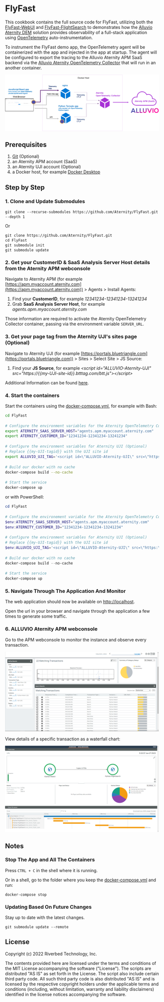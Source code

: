 # FlyFast

This cookbook contains the full source code for FlyFast, utilizing both the  [FlyFast-WebUI](https://github.com/Aternity/FlyFast-WebUI) and [FlyFast-FlightSearch](https://github.com/Aternity/FlyFast-FlightSearch) to demonstrates how the [Alluvio Aternity DEM](https://www.riverbed.com/products/digital-experience-management) solution provides observability of a full-stack application using [OpenTelemetry](https://opentelemetry.io/) auto-instrumentation.

To instrument the FlyFast demo app, the OpenTelemetry agent will be containerized with the app and injected in the app at startup. The agent will be configured to export the tracing to the Alluvio Aternity APM SaaS backend via the [Alluvio Aternity OpenTelemetry Collector](https://hub.docker.com/r/aternity/apm-collector) that will run in an another container.

![diagram](/images/diagram.png)

## Prerequisites

1. [Git](https://git-scm.com/) (Optional)
2. an Aternity APM account (SaaS)
3. an Aternity UJI account (Optional)
4. a Docker host, for example [Docker Desktop](https://www.docker.com/products/docker-desktop)

## Step by Step
### 1. Clone and Update Submodules
    
```
git clone --recurse-submodules https://github.com/Aternity/FlyFast.git --depth 1
```

Or

```
git clone https://github.com/Aternity/FlyFast.git
cd FlyFast
git submodule init
git submodule update
```

### 2. Get your CustomerID & SaaS Analysis Server Host details from the Aternity APM webconsole

Navigate to Aternity APM (for example [https://apm.myaccount.aternity.com](https://apm.myaccount.aternity.com)) > Agents > Install Agents:

1. Find your **CustomerID**, for example *12341234-12341234-13241234*
2. Grab **SaaS Analysis Server Host**, for example *agents.apm.myaccount.aternity.com*

Those information are required to activate the Aternity OpenTelemetry Collector container, passing via the environment variable `SERVER_URL`. 

### 3. Get your page tag from the Aternity UJI's sites page (Optional)

Navigate to Aternity UJI (for example [https://portals.bluetriangle.com](https://portals.bluetriangle.com)) > Sites > Select Site > JS Source:

1. Find your **JS Source**, for example *<script id=\"ALLUVIO-Aternity-UJI\" src=\"https:\/\/{{my-UJI-site-id}}\.btttag\.com\/btt\.js\"><\/script>*

Additional Information can be found [here](https://help.aternity.com/bundle/release_news_apm_agent_console_apm/page/console/topics/admin_config_uji.html).

### 4. Start the containers

Start the containers using the [docker-compose.yml](docker-compose.yml), for example with Bash:

```bash
cd FlyFast

# Configure the environment variables for the Aternity OpenTelemetry Collector
export ATERNITY_SAAS_SERVER_HOST="agents.apm.myaccount.aternity.com"
export ATERNITY_CUSTOMER_ID="12341234-12341234-13241234"

# Configure the environment variables for Aternity UJI (Optional)
# Replace {{my-UJI-tagid}} with the UJI site id 
export ALLUVIO_UJI_TAG='<script id=\"ALLUVIO-Aternity-UJI\" src=\"https:\/\/{{my-UJI-site-id}}\.btttag\.com\/btt\.js\"><\/script>'

# Build our docker with no cache
docker-compose build --no-cache

# Start the service
docker-compose up
```

or with PowerShell:

```PowerShell
cd FlyFast

# Configure the environement variable for the Aternity OpenTelemetry Collector
$env:ATERNITY_SAAS_SERVER_HOST="agents.apm.myaccount.aternity.com"
$env:ATERNITY_CUSTOMER_ID="12341234-12341234-13241234"

# Configure the environment variables for Aternity UJI (Optional)
# Replace {{my-UJI-tagid}} with the UJI site id 
$env:ALLUVIO_UJI_TAG='<script id=\"ALLUVIO-Aternity-UJI\" src=\"https:\/\/{{my-UJI-site-id}}\.btttag\.com\/btt\.js\"><\/script>'

# Build our docker with no cache
docker-compose build --no-cache

# Start the service
docker-compose up
```

### 5. Navigate Through The Application And Monitor

The web application should now be available on [http://localhost](http://localhost).

Open the url in your browser and navigate through the application a few times to generate some traffic.

### 6. ALLUVIO Aternity APM webconsole

Go to the APM webconsole to monitor the instance and observe every transaction.

![Alluvio Aternity APM OpenTelemetry Traces](/images/transaction.png)

View details of a specific transaction as a waterfall chart:

![Alluvio Aternity APM OpenTelemetry Transaction-Detail](/images/transaction-detail.png)

## Notes
### Stop The App and All The Containers
Press `CTRL + C` in the shell where it is running.

Or in a shell, go to the folder where you keep the [docker-compose.yml](docker-compose.yml) and run:
```
docker-compose stop
```

### Updating Based On Future Changes
Stay up to date with the latest changes.
```
git submodule update --remote
```

## License
Copyright (c) 2022 Riverbed Technology, Inc.

The contents provided here are licensed under the terms and conditions of the MIT License accompanying the software ("License"). The scripts are distributed "AS IS" as set forth in the License. The script also include certain third party code. All such third party code is also distributed "AS IS" and is licensed by the respective copyright holders under the applicable terms and conditions (including, without limitation, warranty and liability disclaimers) identified in the license notices accompanying the software.
